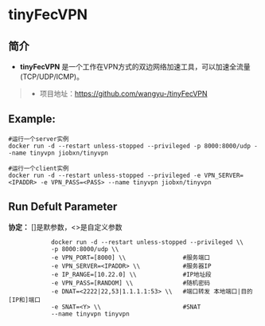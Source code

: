 tinyFecVPN
===
## 简介
* **tinyFecVPN** 是一个工作在VPN方式的双边网络加速工具，可以加速全流量(TCP/UDP/ICMP)。
> * 项目地址：https://github.com/wangyu-/tinyFecVPN


## Example:

    #运行一个server实例
    docker run -d --restart unless-stopped --privileged -p 8000:8000/udp --name tinyvpn jiobxn/tinyvpn
    
    #运行一个client实例
    docker run -d --restart unless-stopped --privileged -e VPN_SERVER=<IPADDR> -e VPN_PASS=<PASS> --name tinyvpn jiobxn/tinyvpn

## Run Defult Parameter
**协定：** []是默参数，<>是自定义参数

				docker run -d --restart unless-stopped --privileged \\
				-p 8000:8000/udp \\
				-e VPN_PORT=[8000] \\                #服务端口
				-e VPN_SERVER=<IPADDR> \\            #服务器IP
				-e IP_RANGE=[10.22.0] \\             #IP地址段
				-e VPN_PASS=[RANDOM] \\              #随机密码
				-e DNAT=<2222|22,53|1.1.1.1:53> \\   #端口转发 本地端口|目的[IP和]端口
				-e SNAT=<Y> \\                       #SNAT
				--name tinyvpn tinyvpn

